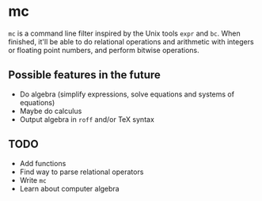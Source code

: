 # mc

`mc` is a command line filter inspired by the Unix tools `expr` and `bc`.
When finished, it'll be able to do relational operations and arithmetic with integers
or floating point numbers, and perform bitwise operations.

## Possible features in the future

- Do algebra (simplify expressions, solve equations and systems of equations)
- Maybe do calculus
- Output algebra in `roff` and/or TeX syntax

## TODO

- Add functions
- Find way to parse relational operators
- Write `mc`
- Learn about computer algebra

